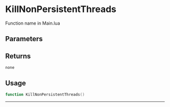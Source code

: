 # KillNonPersistentThreads
Function name in Main.lua
## Parameters

## Returns
`none`
## Usage
```lua
function KillNonPersistentThreads()
```
---
